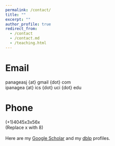 ```yaml
---
permalink: /contact/
title: ""
excerpt: ""
author_profile: true
redirect_from: 
  - /contact
  - /contact.md
  - /teaching.html
---
```


Email
=======
panageasj {at} gmail {dot} com <br/>
ipanagea {at} ics {dot} uci {dot} edu 

Phone
=======
(+1)4045x3x56x <br/>
(Replace x with 8)
<br/>
<br/>
Here are my [Google Scholar](https://scholar.google.com/citations?user=5NiFWuwAAAAJ&hl=en) and my [dblp](https://dblp.org/pers/hd/p/Panageas:Ioannis) profiles.
